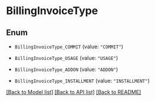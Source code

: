 # BillingInvoiceType

## Enum


* `BillingInvoiceType_COMMIT` (value: `"COMMIT"`)

* `BillingInvoiceType_USAGE` (value: `"USAGE"`)

* `BillingInvoiceType_ADDON` (value: `"ADDON"`)

* `BillingInvoiceType_INSTALLMENT` (value: `"INSTALLMENT"`)


[[Back to Model list]](../README.md#documentation-for-models) [[Back to API list]](../README.md#documentation-for-api-endpoints) [[Back to README]](../README.md)


